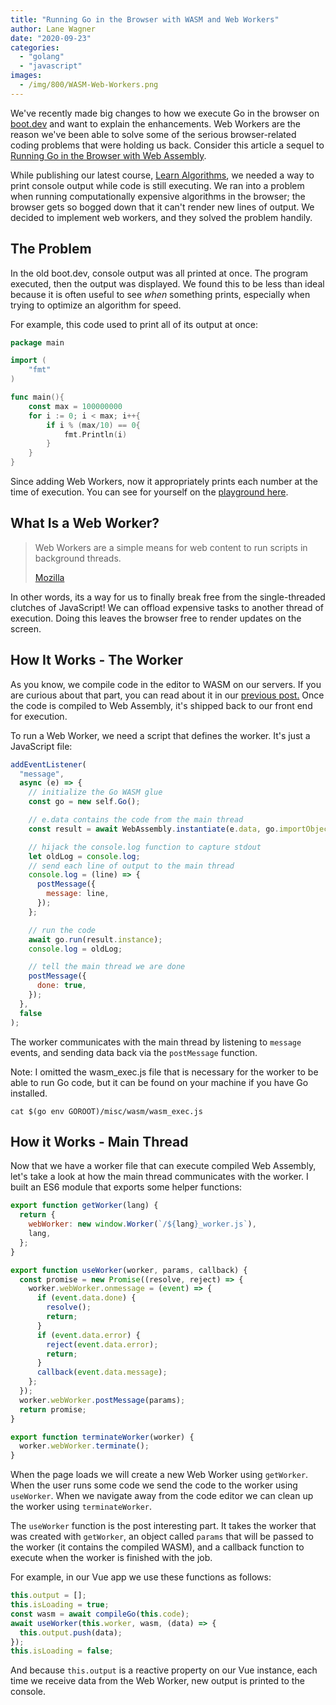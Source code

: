 ```yaml
---
title: "Running Go in the Browser with WASM and Web Workers"
author: Lane Wagner
date: "2020-09-23"
categories:
  - "golang"
  - "javascript"
images:
  - /img/800/WASM-Web-Workers.png
---
```


We've recently made big changes to how we execute Go in the browser on [boot.dev](https://www.boot.dev/) and want to explain the enhancements. Web Workers are the reason we've been able to solve some of the serious browser-related coding problems that were holding us back. Consider this article a sequel to [Running Go in the Browser with Web Assembly](/golang/running-go-in-the-browser-with-web-assembly-wasm/).

While publishing our latest course, [Learn Algorithms](https://www.boot.dev/courses/learn-algorithms-python), we needed a way to print console output while code is still executing. We ran into a problem when running computationally expensive algorithms in the browser; the browser gets so bogged down that it can't render new lines of output. We decided to implement web workers, and they solved the problem handily.

## The Problem

In the old boot.dev, console output was all printed at once. The program executed, then the output was displayed. We found this to be less than ideal because it is often useful to see _when_ something prints, especially when trying to optimize an algorithm for speed.

For example, this code used to print all of its output at once:

```go
package main

import (
	"fmt"
)

func main(){
	const max = 100000000
	for i := 0; i < max; i++{
		if i % (max/10) == 0{
			fmt.Println(i)
		}
	}
}
```

Since adding Web Workers, now it appropriately prints each number at the time of execution. You can see for yourself on the [playground here](https://www.boot.dev/playground/go).

## What Is a Web Worker?

> Web Workers are a simple means for web content to run scripts in background threads.
>
> [Mozilla](https://developer.mozilla.org/en-US/docs/Web/API/Web_Workers_API/Using_web_workers)

In other words, its a way for us to finally break free from the single-threaded clutches of JavaScript! We can offload expensive tasks to another thread of execution. Doing this leaves the browser free to render updates on the screen.

## How It Works - The Worker

As you know, we compile code in the editor to WASM on our servers. If you are curious about that part, you can read about it in our [previous post.](/golang/running-go-in-the-browser-with-web-assembly-wasm/) Once the code is compiled to Web Assembly, it's shipped back to our front end for execution.

To run a Web Worker, we need a script that defines the worker. It's just a JavaScript file:

```js
addEventListener(
  "message",
  async (e) => {
    // initialize the Go WASM glue
    const go = new self.Go();

    // e.data contains the code from the main thread
    const result = await WebAssembly.instantiate(e.data, go.importObject);

    // hijack the console.log function to capture stdout
    let oldLog = console.log;
    // send each line of output to the main thread
    console.log = (line) => {
      postMessage({
        message: line,
      });
    };

    // run the code
    await go.run(result.instance);
    console.log = oldLog;

    // tell the main thread we are done
    postMessage({
      done: true,
    });
  },
  false
);
```

The worker communicates with the main thread by listening to `message` events, and sending data back via the `postMessage` function.

Note: I omitted the wasm_exec.js file that is necessary for the worker to be able to run Go code, but it can be found on your machine if you have Go installed.

```
cat $(go env GOROOT)/misc/wasm/wasm_exec.js
```

## How it Works - Main Thread

Now that we have a worker file that can execute compiled Web Assembly, let's take a look at how the main thread communicates with the worker. I built an ES6 module that exports some helper functions:

```js
export function getWorker(lang) {
  return {
    webWorker: new window.Worker(`/${lang}_worker.js`),
    lang,
  };
}

export function useWorker(worker, params, callback) {
  const promise = new Promise((resolve, reject) => {
    worker.webWorker.onmessage = (event) => {
      if (event.data.done) {
        resolve();
        return;
      }
      if (event.data.error) {
        reject(event.data.error);
        return;
      }
      callback(event.data.message);
    };
  });
  worker.webWorker.postMessage(params);
  return promise;
}

export function terminateWorker(worker) {
  worker.webWorker.terminate();
}
```

When the page loads we will create a new Web Worker using `getWorker`. When the user runs some code we send the code to the worker using `useWorker`. When we navigate away from the code editor we can clean up the worker using `terminateWorker`.

The `useWorker` function is the post interesting part. It takes the worker that was created with `getWorker`, an object called `params` that will be passed to the worker (it contains the compiled WASM), and a callback function to execute when the worker is finished with the job.

For example, in our Vue app we use these functions as follows:

```js
this.output = [];
this.isLoading = true;
const wasm = await compileGo(this.code);
await useWorker(this.worker, wasm, (data) => {
  this.output.push(data);
});
this.isLoading = false;
```

And because `this.output` is a reactive property on our Vue instance, each time we receive data from the Web Worker, new output is printed to the console.
